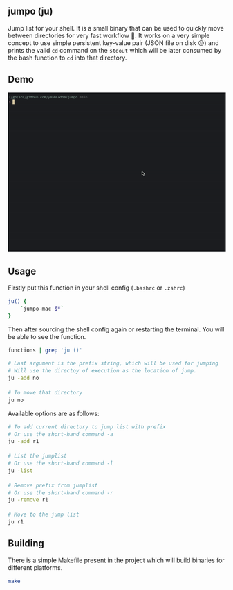## jumpo (ju)

Jump list for your shell. It is a small binary that can be used to quickly move
between directories for very fast workflow 🚀. It works on a very simple concept
to use simple persistent key-value pair (JSON file on disk 😛) and prints the
valid `cd` command on the `stdout` which will be later consumed by the bash
function to `cd` into that directory.

## Demo

<img src="./assets/output.gif">

## Usage

Firstly put this function in your shell config (`.bashrc` or `.zshrc`)
```bash
ju() {
    `jumpo-mac $*`
}
```

Then after sourcing the shell config again or restarting the terminal. You will
be able to see the function.

```bash
functions | grep 'ju ()'
```

```bash
# Last argument is the prefix string, which will be used for jumping
# Will use the directoy of execution as the location of jump.
ju -add no

# To move that directory
ju no
```

Available options are as follows:

```bash
# To add current directory to jump list with prefix
# Or use the short-hand command -a
ju -add r1

# List the jumplist
# Or use the short-hand command -l
ju -list

# Remove prefix from jumplist
# Or use the short-hand command -r
ju -remove r1

# Move to the jump list
ju r1
```

## Building

There is a simple Makefile present in the project which will build binaries for
different platforms.

```bash
make
```

